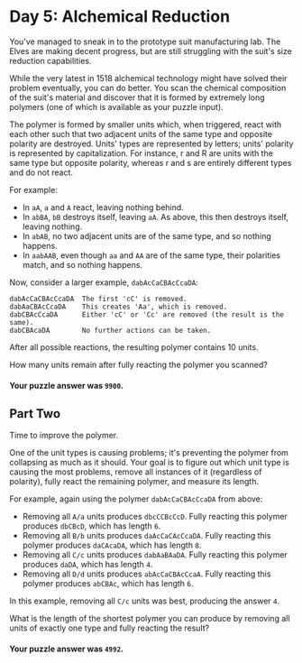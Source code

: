 # Day 5: Alchemical Reduction

You've managed to sneak in to the prototype suit manufacturing lab. The Elves
are making decent progress, but are still struggling with the suit's size
reduction capabilities.

While the very latest in 1518 alchemical technology might have solved their
problem eventually, you can do better. You scan the chemical composition of the
suit's material and discover that it is formed by extremely long polymers (one
of which is available as your puzzle input).

The polymer is formed by smaller units which, when triggered, react with each
other such that two adjacent units of the same type and opposite polarity are
destroyed. Units' types are represented by letters; units' polarity is
represented by capitalization. For instance, r and R are units with the same
type but opposite polarity, whereas r and s are entirely different types and do
not react.

For example:

* In `aA`, `a` and `A` react, leaving nothing behind.
* In `abBA`, `bB` destroys itself, leaving `aA`. As above, this then destroys
  itself, leaving nothing.
* In `abAB`, no two adjacent units are of the same type, and so nothing happens.
* In `aabAAB`, even though `aa` and `AA` are of the same type, their polarities
  match, and so nothing happens.

Now, consider a larger example, `dabAcCaCBAcCcaDA`:

```text
dabAcCaCBAcCcaDA  The first 'cC' is removed.
dabAaCBAcCcaDA    This creates 'Aa', which is removed.
dabCBAcCcaDA      Either 'cC' or 'Cc' are removed (the result is the same).
dabCBAcaDA        No further actions can be taken.
```

After all possible reactions, the resulting polymer contains 10 units.

How many units remain after fully reacting the polymer you scanned?

#### Your puzzle answer was `9900`.

## Part Two

Time to improve the polymer.

One of the unit types is causing problems; it's preventing the polymer from
collapsing as much as it should. Your goal is to figure out which unit type is
causing the most problems, remove all instances of it (regardless of polarity),
fully react the remaining polymer, and measure its length.

For example, again using the polymer `dabAcCaCBAcCcaDA` from above:

* Removing all `A/a` units produces `dbcCCBcCcD`. Fully reacting this polymer
  produces `dbCBcD`, which has length `6`.
* Removing all `B/b` units produces `daAcCaCAcCcaDA`. Fully reacting this
  polymer produces `daCAcaDA`, which has length `8`.
* Removing all `C/c` units produces `dabAaBAaDA`. Fully reacting this polymer
  produces `daDA`, which has length `4`.
* Removing all `D/d` units produces `abAcCaCBAcCcaA`. Fully reacting this
  polymer produces `abCBAc`, which has length `6`.

In this example, removing all `C/c` units was best, producing the answer `4`.

What is the length of the shortest polymer you can produce by removing all units
of exactly one type and fully reacting the result?

#### Your puzzle answer was `4992`.